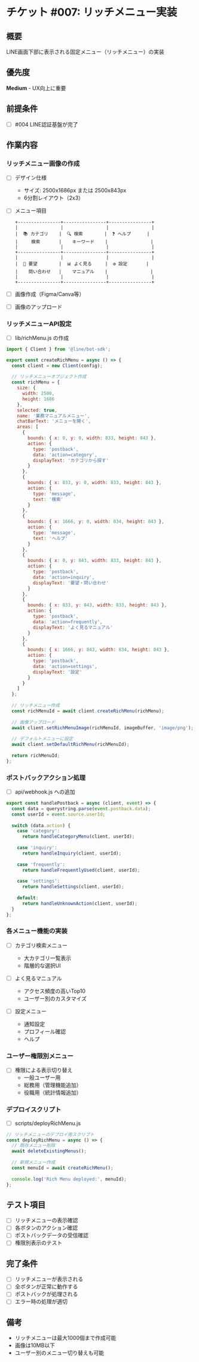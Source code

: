 # チケット #007: リッチメニュー実装

## 概要
LINE画面下部に表示される固定メニュー（リッチメニュー）の実装

## 優先度
**Medium** - UX向上に重要

## 前提条件
- [ ] #004 LINE認証基盤が完了

## 作業内容

### リッチメニュー画像の作成
- [ ] デザイン仕様
  - サイズ: 2500x1686px または 2500x843px
  - 6分割レイアウト（2x3）
  
- [ ] メニュー項目
  ```
  +----------------+----------------+----------------+
  |                |                |                |
  |  📚 カテゴリ    |  🔍 検索        |  ❓ ヘルプ      |
  |     検索       |    キーワード    |                |
  |                |                |                |
  +----------------+----------------+----------------+
  |                |                |                |
  |  📝 要望        |  📊 よく見る     |  ⚙️ 設定       |
  |    問い合わせ   |    マニュアル    |                |
  |                |                |                |
  +----------------+----------------+----------------+
  ```

- [ ] 画像作成（Figma/Canva等）
- [ ] 画像のアップロード

### リッチメニューAPI設定
- [ ] lib/richMenu.js の作成

```javascript
import { Client } from '@line/bot-sdk';

export const createRichMenu = async () => {
  const client = new Client(config);
  
  // リッチメニューオブジェクト作成
  const richMenu = {
    size: {
      width: 2500,
      height: 1686
    },
    selected: true,
    name: '業務マニュアルメニュー',
    chatBarText: 'メニューを開く',
    areas: [
      {
        bounds: { x: 0, y: 0, width: 833, height: 843 },
        action: {
          type: 'postback',
          data: 'action=category',
          displayText: 'カテゴリから探す'
        }
      },
      {
        bounds: { x: 833, y: 0, width: 833, height: 843 },
        action: {
          type: 'message',
          text: '検索'
        }
      },
      {
        bounds: { x: 1666, y: 0, width: 834, height: 843 },
        action: {
          type: 'message',
          text: 'ヘルプ'
        }
      },
      {
        bounds: { x: 0, y: 843, width: 833, height: 843 },
        action: {
          type: 'postback',
          data: 'action=inquiry',
          displayText: '要望・問い合わせ'
        }
      },
      {
        bounds: { x: 833, y: 843, width: 833, height: 843 },
        action: {
          type: 'postback',
          data: 'action=frequently',
          displayText: 'よく見るマニュアル'
        }
      },
      {
        bounds: { x: 1666, y: 843, width: 834, height: 843 },
        action: {
          type: 'postback',
          data: 'action=settings',
          displayText: '設定'
        }
      }
    ]
  };
  
  // リッチメニュー作成
  const richMenuId = await client.createRichMenu(richMenu);
  
  // 画像アップロード
  await client.setRichMenuImage(richMenuId, imageBuffer, 'image/png');
  
  // デフォルトメニューに設定
  await client.setDefaultRichMenu(richMenuId);
  
  return richMenuId;
};
```

### ポストバックアクション処理
- [ ] api/webhook.js への追加

```javascript
export const handlePostback = async (client, event) => {
  const data = querystring.parse(event.postback.data);
  const userId = event.source.userId;
  
  switch (data.action) {
    case 'category':
      return handleCategoryMenu(client, userId);
    
    case 'inquiry':
      return handleInquiry(client, userId);
    
    case 'frequently':
      return handleFrequentlyUsed(client, userId);
    
    case 'settings':
      return handleSettings(client, userId);
    
    default:
      return handleUnknownAction(client, userId);
  }
};
```

### 各メニュー機能の実装
- [ ] カテゴリ検索メニュー
  - 大カテゴリ一覧表示
  - 階層的な選択UI

- [ ] よく見るマニュアル
  - アクセス頻度の高いTop10
  - ユーザー別のカスタマイズ

- [ ] 設定メニュー
  - 通知設定
  - プロフィール確認
  - ヘルプ

### ユーザー権限別メニュー
- [ ] 権限による表示切り替え
  - 一般ユーザー用
  - 総務用（管理機能追加）
  - 役職用（統計情報追加）

### デプロイスクリプト
- [ ] scripts/deployRichMenu.js

```javascript
// リッチメニューのデプロイ用スクリプト
const deployRichMenu = async () => {
  // 既存メニュー削除
  await deleteExistingMenus();
  
  // 新規メニュー作成
  const menuId = await createRichMenu();
  
  console.log('Rich Menu deployed:', menuId);
};
```

## テスト項目
- [ ] リッチメニューの表示確認
- [ ] 各ボタンのアクション確認
- [ ] ポストバックデータの受信確認
- [ ] 権限別表示のテスト

## 完了条件
- [ ] リッチメニューが表示される
- [ ] 全ボタンが正常に動作する
- [ ] ポストバックが処理される
- [ ] エラー時の処理が適切

## 備考
- リッチメニューは最大1000個まで作成可能
- 画像は10MB以下
- ユーザー別のメニュー切り替えも可能